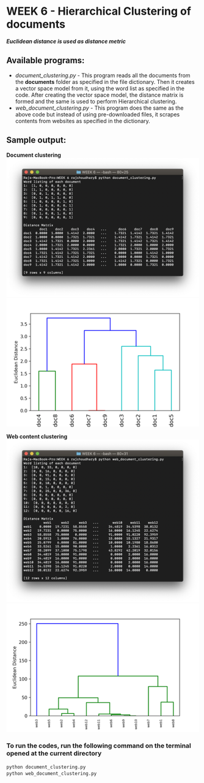 # WEEK 6 - Hierarchical Clustering of documents

**_Euclidean distance is used as distance metric_**
## Available programs:

* _document_clustering.py_ - This program reads all the documents from the __documents__ folder as specified in the file dictionary. Then it creates a vector space model from it, using the word list as specified in the code. After creating the vector space model, the distance matrix is formed and the same is used to perform Hierarchical clustering.
* _web_document_clustering.py_ - This program does the same as the above code but instead of using pre-downloaded files, it scrapes contents from websites as specified in the dictionary.

## Sample output:
**Document clustering**
![document clustering output](document_output.png)
![document clustering dendrogram](dendrogram1.png)

**Web content clustering**
![web content output](web_output.png)
![web content dendrogram](dendrogram2.png)

### To run the codes, run the following command on the terminal opened at the current directory

```bash
python document_clustering.py
python web_document_clustering.py
```